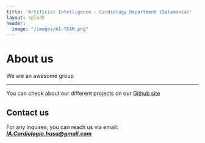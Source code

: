 ```yaml
---
title: 'Artificial Intelligence - Cardiology Department (Salamanca)'
layout: splash
header:
  image: "/images/AI-TEAM.png"
---
```


# About us

We are an awesome group

---

You can check about our different projects on our [Github site](https://github.com/IA-Cardiologia-husa)


## Contact us

For any inquires, you can reach us via email: **_[IA.Cardiologia.husa@gmail.com](mailto:IA.Cardiologia.husa@gmail.com)_**